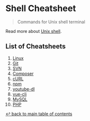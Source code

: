 # Shell Cheatsheet
> Commands for Unix shell terminal

Read more about [Unix shell](https://en.wikipedia.org/wiki/Unix_shell.md).

## List of Cheatsheets

1. [Linux](linux.md)
1. [Git](git.md)
1. [SVN](svn.md)
1. [Composer](composer.md)
1. [cURL](curl.md)
1. [npm](npm.md)
1. [youtube-dl](youtube-dl.md)
1. [vue-cli](vue-cli.md)
1. [MySQL](mysql.md)
1. [PHP](php.md)

[↩ back to main table of contents](../README.md#main-table-of-contents)
